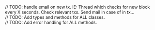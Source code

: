 // TODO: handle email on new tx. IE: Thread which checks for new block every X seconds. Check relevant txs. Send mail in case of in tx... <br />
// TODO: Add types and methods for ALL classes. <br />
// TODO: Add error handling for ALL methods. <br />
 